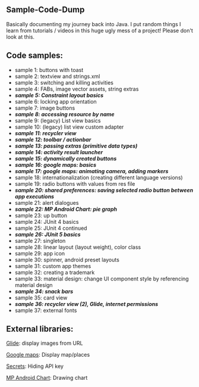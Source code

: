 ## Sample-Code-Dump

Basically documenting my journey back into Java. I put random things I learn from tutorials / videos in this huge ugly mess of a project! Please don't look at this. 

## Code samples: 
  - sample 1: buttons with toast
  - sample 2: textview and strings.xml
  - sample 3: switching and killing activities
  - sample 4: FABs, image vector assets, string extras
  - ***sample 5: Constraint layout basics***
  - sample 6: locking app orientation
  - sample 7: image buttons
  - ***sample 8: accessing resource by name***
  - sample 9: (legacy) List view basics
  - sample 10: (legacy) list view custom adapter
  - ***sample 11: recycler view***
  - ***sample 12: toolbar / actionbar***
  - ***sample 13: passing extras (primitive data types)***
  - ***sample 14: activity result launcher***
  - ***sample 15: dynamically created buttons***
  - ***sample 16: google maps: basics***
  - ***sample 17: google maps: animating camera, adding markers***
  - sample 18: internationalization (creating different language versions)
  - sample 19: radio buttons with values from res file
  - ***sample 20: shared preferences: saving selected radio button between app executions***
  - sample 21: alert dialogues
  - ***sample 22: MP Android Chart: pie graph***
  - sample 23: up button
  - sample 24: JUnit 4 basics
  - sample 25: JUnit 4 continued
  - ***sample 26: JUnit 5 basics***
  - sample 27: singleton
  - sample 28: linear layout (layout weight), color class
  - sample 29: app icon
  - sample 30: spinner, android preset layouts
  - sample 31: custom app themes
  - sample 32: creating a trademark 
  - sample 33: material design: change UI component style by referencing material design
  - ***sample 34: snack bars***
  - sample 35: card view
  - ***sample 36: recycler view (2), Glide, internet permissions***
  - sample 37: external fonts
  
## External libraries:
  
[Glide](https://github.com/bumptech/glide): display images from URL
  
[Google maps](https://developers.google.com/maps/documentation): Display map/places
  
[Secrets](https://github.com/google/secrets-gradle-plugin):  Hiding API key
  
[MP Android Chart](https://github.com/PhilJay/MPAndroidChart): Drawing chart
  

